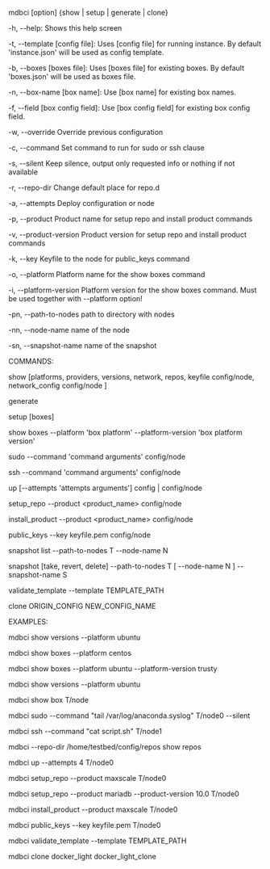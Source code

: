 mdbci [option] {show | setup | generate | clone}

-h, --help:
  Shows this help screen

-t, --template [config file]:
  Uses [config file] for running instance. By default 'instance.json' will be used as config template.

-b, --boxes [boxes file]:
  Uses [boxes file] for existing boxes. By default 'boxes.json'  will be used as boxes file.

-n, --box-name [box name]:
  Use [box name] for existing box names.

-f, --field [box config field]:
  Use [box config field] for existing box config field.

-w, --override
  Override previous configuration

-c, --command
  Set command to run for sudo or ssh clause

-s, --silent
  Keep silence, output only requested info or nothing if not available

-r, --repo-dir
  Change default place for repo.d

-a, --attempts
  Deploy configuration or node

-p, --product
  Product name for setup repo and install product commands

-v, --product-version
  Product version for setup repo and install product commands

-k, --key
  Keyfile to the node for public_keys command

-o, --platform
  Platform name for the show boxes command

-i, --platform-version
  Platform version for the show boxes command. Must be used together with --platform option!

-pn, --path-to-nodes
  path to directory with nodes

-nn, --node-name
  name of the node

-sn, --snapshot-name
  name of the snapshot

COMMANDS:

  show [platforms, providers, versions, network, repos, keyfile config/node, network_config config/node ]
  
  generate
  
  setup [boxes]
  
  show boxes --platform 'box platform' --platform-version 'box platform version'
  
  sudo --command 'command arguments' config/node
  
  ssh --command 'command arguments' config/node
  
  up [--attempts 'attempts arguments'] config | config/node
  
  setup_repo --product <product_name> config/node
  
  install_product --product <product_name> config/node
  
  public_keys --key keyfile.pem config/node
  
  snapshot list --path-to-nodes T --node-name N
  
  snapshot [take, revert, delete] --path-to-nodes T [ --node-name N ] --snapshot-name S
  
  validate_template --template TEMPLATE_PATH

  clone ORIGIN_CONFIG NEW_CONFIG_NAME


EXAMPLES:
  
  mdbci show versions --platform ubuntu
  
  mdbci show boxes --platform centos
  
  mdbci show boxes --platform ubuntu --platform-version trusty
  
  mdbci show versions --platform ubuntu
  
  mdbci show box T/node
  
  mdbci sudo --command "tail /var/log/anaconda.syslog" T/node0 --silent
  
  mdbci ssh --command "cat script.sh" T/node1
  
  mdbci --repo-dir /home/testbed/config/repos show repos
  
  mdbci up --attempts 4 T/node0
  
  mdbci setup_repo --product maxscale T/node0
  
  mdbci setup_repo --product mariadb --product-version 10.0 T/node0
  
  mdbci install_product --product maxscale T/node0
  
  mdbci public_keys --key keyfile.pem T/node0
  
  mdbci validate_template --template TEMPLATE_PATH

  mdbci clone docker_light docker_light_clone
